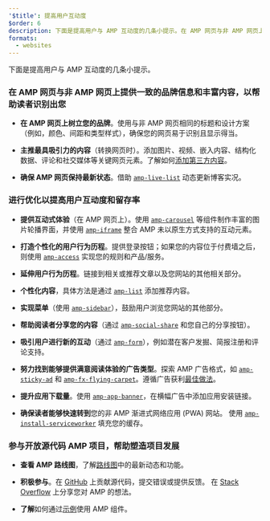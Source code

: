 ```yaml
---
'$title': 提高用户互动度
$order: 6
description: 下面是提高用户与 AMP 互动度的几条小提示。在 AMP 网页与非 AMP 网页上提供一致的品牌信息和丰富内容，以帮助读者识别出您
formats:
  - websites
---
```


下面是提高用户与 AMP 互动度的几条小提示。

### 在 AMP 网页与非 AMP 网页上提供一致的品牌信息和丰富内容，以帮助读者识别出您

- **在 AMP 网页上树立您的品牌**。使用与非 AMP 网页相同的标题和设计方案（例如，颜色、间距和类型样式），确保您的网页易于识别且显示得当。

- **主推最具吸引力的内容**（转换网页时）。添加图片、视频、嵌入内容、结构化数据、评论和社交媒体等关键网页元素。了解如何[添加第三方内容](../../../documentation/guides-and-tutorials/develop/media_iframes_3p/third_party_components.md)。

- **确保 AMP 网页保持最新状态**。借助 [`amp-live-list`](../../../documentation/components/reference/amp-live-list.md) 动态更新博客实况。

### 进行优化以提高用户互动度和留存率

- **提供互动式体验**（在 AMP 网页上）。使用 [`amp-carousel`](../../../documentation/components/reference/amp-carousel.md) 等组件制作丰富的图片轮播界面，并使用 [`amp-iframe`](../../../documentation/components/reference/amp-iframe.md) 整合 AMP 未以原生方式支持的互动元素。

- **打造个性化的用户行为历程**。提供登录按钮；如果您的内容位于付费墙之后，则使用 [`amp-access`](../../../documentation/components/reference/amp-access.md) 实现您的规则和产品/服务。

- **延伸用户行为历程**。链接到相关或推荐文章以及您网站的其他相关部分。

- **个性化内容**，具体方法是通过 [`amp-list`](../../../documentation/components/reference/amp-list.md) 添加推荐内容。

- **实现菜单**（使用 [`amp-sidebar`](../../../documentation/components/reference/amp-sidebar.md)），鼓励用户浏览您网站的其他部分。

- **帮助阅读者分享您的内容**（通过 [`amp-social-share`](../../../documentation/components/reference/amp-social-share.md) 和您自己的分享按钮）。

- **吸引用户进行新的互动**（通过 [`amp-form`](../../../documentation/components/reference/amp-form.md)），例如潜在客户发掘、简报注册和评论支持。

- **努力找到能够提供满意阅读体验的广告类型**。探索 AMP 广告格式，如 [`amp-sticky-ad`](../../../documentation/components/reference/amp-sticky-ad.md) 和 [`amp-fx-flying-carpet`](../../../documentation/components/reference/amp-fx-flying-carpet.md)。遵循广告获利[最佳做法](../../../documentation/guides-and-tutorials/develop/monetization/index.md)。

- **提升应用下载量**。使用 [`amp-app-banner`](../../../documentation/components/reference/amp-app-banner.md)，在横幅广告中添加应用安装链接。

- **确保读者能够快速转到**您的非 AMP 渐进式网络应用 (PWA) 网站。 使用 [`amp-install-serviceworker`](../../../documentation/components/reference/amp-install-serviceworker.md) 填充您的缓存。

### 参与开放源代码 AMP 项目，帮助塑造项目发展

- **查看 AMP 路线图**，了解[路线图](../../../community/roadmap.html)中的最新动态和功能。

- **积极参与**。在 [GitHub](https://github.com/ampproject/amphtml/blob/main/docs/contributing.md) 上贡献源代码，提交错误或提供反馈。 在 [Stack Overflow](https://stackoverflow.com/questions/tagged/amp-html) 上分享您对 AMP 的想法。

- **了解**如何通过[示例](../../../documentation/examples/index.html)使用 AMP 组件。
